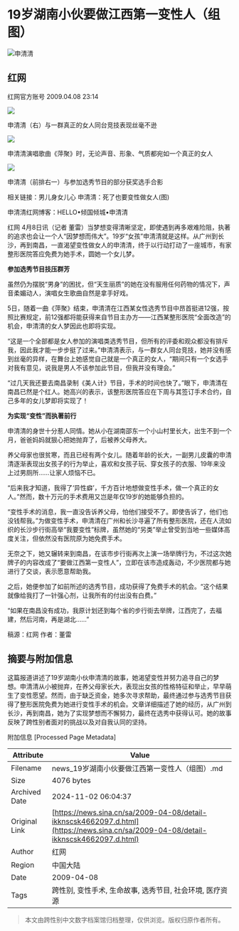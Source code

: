 # 19岁湖南小伙要做江西第一变性人（组图）

![申清清](//n.sinaimg.cn/sinakd10200/360/w180h180/20221208/6996-f61d7d9fa1e0defff9079fb329bbe345.jpg)

## 红网

红网官方账号 2009.04.08 23:14

![](//www.sinaimg.cn/dy/o/2009-04-08/5c5a46dc230e7633c7f81701882cdba2.jpg)

申清清（右）与一群真正的女人同台竞技表现丝毫不逊

![](//www.sinaimg.cn/dy/o/2009-04-08/cd28f688fe8eeb193a163231ced3fa21.jpg)

申清清演唱歌曲《萍聚》时，无论声音、形象、气质都宛如一个真正的女人

![](//www.sinaimg.cn/dy/o/2009-04-08/4baa7961aa5b463247f980067377c35d.jpg)

申清清（前排右一）与参加选秀节目的部分获奖选手合影

相关链接：男儿身女儿心 申清清：死了也要变性做女人(图)

申清清红网博客：HELLO•倾国倾城•申清清

红网 4月8日讯（记者 董雷）当梦想变得清晰坚定，即使遇到再多艰难险阻，执著的追求也会让一个人“因梦想而伟大”。19岁“女孩”申清清就是这样。从广州到长沙，再到南昌，一直渴望变性做女人的申清清，终于以行动打动了一座城市，有家整形医院答应免费为她手术，圆她一个女儿梦。

**参加选秀节目技压群芳**

虽然仍为摆脱“男身”的困扰，但“天生丽质”的她在没有服用任何药物的情况下，声音柔媚动人，演唱女生歌曲自然是拿手好戏。

5日，随着一曲《萍聚》结束，申清清在江西某女性选秀节目中昂首挺进12强，按照比赛规定，前12强都将能获得来自节目主办方——江西某整形医院“全面改造”的机会，申清清的女人梦因此也即将实现。

“这是一个全部都是女人参加的演唱类选秀节目，但所有的评委和观众都没有排斥我，因此我才能一步步挺了过来。”申清清表示，与一群女人同台竞技，她并没有感到丝毫的异样，在舞台上她感觉自己就是一个真正的女人，“期间只有一个女选手对我有意见，说我是男人不该参加此节目，但我并没有理会。”

“过几天我还要去南昌录制《美人计》节目，手术的时间也快了。”眼下，申清清在南昌已然是个红人。她高兴的表示，该整形医院答应在下周与其签订手术合约，自己多年的女儿梦即将实现了！

**为实现“变性”而执著前行**

申清清的身世十分惹人同情。她从小在湖南邵东一个小山村里长大，出生不到一个月，爸爸妈妈就狠心把她抛弃了，后被养父母养大。

养父母家也很贫寒，而且已经有两个女儿。随着年龄的长大，一副男儿皮囊的申清清逐渐表现出女孩子的行为举止，喜欢和女孩子玩、穿女孩子的衣服、19年来没上过男厕所……让家人烦恼不已。

“后来我才知道，我得了‘异性癖’，千方百计地想做变性手术，做一个真正的女人。”然而，数十万元的手术费用又岂是年仅19岁的她能够负担的。

“变性手术的消息，我一直没告诉养父母，怕他们接受不了。即使告诉了，他们也没钱帮我。”为做变性手术，申清清在广州和长沙寻遍了所有整形医院，还在人流如织的长沙步行街高举“我要变性”标牌，虽然她的“另类”举止曾受到当地一些媒体高度关注，但依然没有医院原为她免费手术。

无奈之下，她又辗转来到南昌，在该市步行街再次上演一场举牌行为，不过这次她牌子的内容改成了“要做江西第一变性人”，立即在该市造成轰动，不少医院都与她进行了交谈，表示愿意帮助我。

之后，她便参加了如前所述的选秀节目，成功获得了免费手术的机会。“这个结果就像给我打了一针强心剂，让我所有的付出没有白费。”

“如果在南昌没有成功，我原计划还到每个省的步行街去举牌，江西完了，去福建，然后河南，再是湖北……”

稿源：红网 作者：董雷

## 摘要与附加信息

<!-- tcd_abstract -->
这篇报道讲述了19岁湖南小伙申清清的故事，她渴望变性并努力追寻自己的梦想。申清清从小被抛弃，在养父母家长大，表现出女孩的性格特征和举止，早早萌生了变性愿望。然而，由于缺乏资金，她多次寻求帮助，最终通过参与选秀节目获得了整形医院免费为她进行变性手术的机会。文章详细描述了她的经历，从广州到长沙，再到南昌，她为了实现梦想而不懈努力，最终在选秀中获得认可。她的故事反映了跨性别者面对的挑战以及对自我认同的坚持。
<!-- tcd_abstract_end -->

附加信息 [Processed Page Metadata]

| Attribute       | Value                                  |
|-----------------|----------------------------------------|
| Filename        | news_19岁湖南小伙要做江西第一变性人（组图）.md                             |
| Size            | 4076 bytes                           |
| Archived Date   | 2024-11-02 06:04:37                             |
| Original Link   | [https://news.sina.cn/sa/2009-04-08/detail-ikknscsk4662097.d.html](https://news.sina.cn/sa/2009-04-08/detail-ikknscsk4662097.d.html)                       |
| Author          | 红网                               |
| Region          | 中国大陆                               |
| Date            | 2009-04-08                                 |
| Tags            | 跨性别, 变性手术, 生命故事, 选秀节目, 社会环境, 医疗资源                                 |
>
> 本文由跨性别中文数字档案馆归档整理，仅供浏览。版权归原作者所有。
>